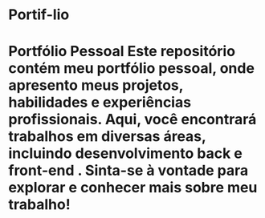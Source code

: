 # Portif-lio
# Portfólio Pessoal  Este repositório contém meu portfólio pessoal, onde apresento meus projetos, habilidades e experiências profissionais. Aqui, você encontrará trabalhos em diversas áreas, incluindo desenvolvimento back e front-end . Sinta-se à vontade para explorar e conhecer mais sobre meu trabalho!
